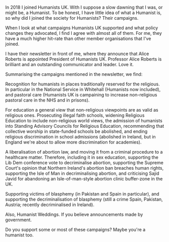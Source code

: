 [brutal]: #title "I am a Humanist"
[brutal]: #author "David Jones"
[brutal]: #date "2019-01-02"

In 2018 I joined Humanists UK.
With I suppose a slow dawning that I was, or might be, a
Humanist.
To be honest, I have little idea of what a Humanist is,
so why did I joined the society for Humanists?
Their campaigns.

When I look at what campaigns Humanists UK supported and what
policy changes they advocated, I find I agree with almost all of them.
For me, they have a much higher hit-rate than
other member organisations that I've joined.

I have their newsletter in front of me, where they announce that
Alice Roberts is appointed President of Humanists UK.
Professor Alice Roberts is brilliant and an outstanding
communicator and leader. Love it.

Summarising the campaigns mentioned in the newsletter, we find:

Recognition for humanists in places traditionally reserved for
the religious.
In particular in the National Service in
Whitehall (Humanists now included), and pastoral care (Humanists
UK is campaining to increase non-religious pastoral care in the
NHS and in prisons).

For education a general view that non-religious viewpoints are
as valid as religious ones. Prosecuting illegal faith schools,
widening Religious Education to include non-religious world
views, the admission of humanists into Standing Advisory
Councils for Religious Education, recommending that
collective worship in state-funded schools be abolished,
and ending religious discrimination in school admissions
(abolished in Ireland, but in England we're about to allow more
discrimination for academies).

A liberalisation of abortion law, and moving it from a criminal
procedure to a healthcare matter. Therefore, including it in sex
education, supporting the Lib Dem conference vote to
decriminalise abortion, supporting the Supreme Court's opinion
that Northern Ireland's abortion ban breaches human rights,
supporting the Isle of Man in decriminalising abortion, and
criticising Sajid Javid for abandoning an Isle-of-man-style
abortion clinic buffer-zone in the UK.

Supporting victims of blasphemy (in Pakistan and Spain in
particular), and supporting the decriminalisation of blasphemy
(still a crime Spain, Pakistan, Austria; recently decriminalised
in Ireland).

Also, Humanist Weddings. If you believe announcements made by
government.

Do you support some or most of these campaigns?
Maybe you're a humanist too.

